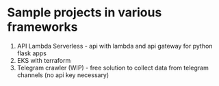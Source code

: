 # Sample projects in various frameworks

1. API Lambda Serverless - api with lambda and api gateway for python flask apps
2. EKS with terraform 
3. Telegram crawler (WIP) - free solution to collect data from telegram channels (no api key necessary)